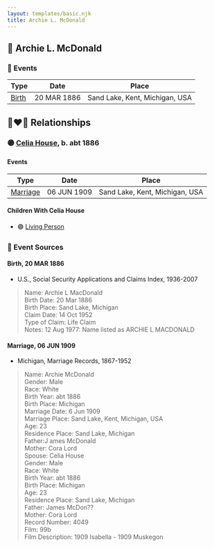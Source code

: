 ```yaml
---
layout: templates/basic.njk
title: Archie L. McDonald
---
```

## 🔵 Archie L. McDonald

### 📆 Events

Type | Date | Place
------ | ------ | ------
[Birth](#event-b6e08e66-e41d-4c05-9ef2-a8fb2ea72e9f) | 20 MAR 1886 | Sand Lake, Kent, Michigan, USA

## 👩‍❤️‍👨 Relationships

### 🟣 [Celia House](/people/6/69305794), b. abt 1886

#### Events

Type | Date | Place
------ | ------ | ------
[Marriage](#event-70dc8a8b-8dae-4c8b-969b-6272efc3e6a6) | 06 JUN 1909 | Sand Lake, Kent, Michigan, USA
#### Children With Celia House
* 🟣 [Living Person](/people/1/1324224)
### 📰 Event Sources

#### <a id="event-b6e08e66-e41d-4c05-9ef2-a8fb2ea72e9f"></a> Birth, 20 MAR 1886
* U.S., Social Security Applications and Claims Index, 1936-2007
>   
  > Name: Archie L MacDonald  
  > Birth Date: 20 Mar 1886  
  > Birth Place: Sand Lake, Michigan  
  > Claim Date: 14 Oct 1952  
  > Type of Claim: Life Claim  
  > Notes: 12 Aug 1977: Name listed as ARCHIE L MACDONALD
#### <a id="event-70dc8a8b-8dae-4c8b-969b-6272efc3e6a6"></a> Marriage, 06 JUN 1909
* Michigan, Marriage Records, 1867-1952
>   
  > Name: Archie McDonald  
  > Gender: Male  
  > Race: White  
  > Birth Year: abt 1886  
  > Birth Place: Michigan  
  > Marriage Date: 6 Jun 1909  
  > Marriage Place: Sand Lake, Kent, Michigan, USA  
  > Age: 23  
  > Residence Place: Sand Lake, Michigan  
  > Father:J ames McDonald  
  > Mother: Cora Lord  
  > Spouse: Celia House  
  > Gender: Male  
  > Race: White  
  > Birth Year: abt 1886  
  > Birth Place: Michigan  
  > Age: 23  
  > Residence Place: Sand Lake, Michigan  
  > Father: James McDon??  
  > Mother: Cora Lord  
  > Record Number: 4049  
  > Film: 99b  
  > Film Description: 1909 Isabella - 1909 Muskegon
